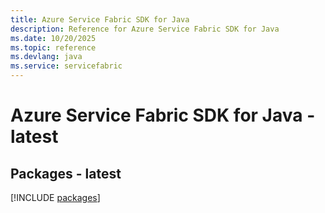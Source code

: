 ```yaml
---
title: Azure Service Fabric SDK for Java
description: Reference for Azure Service Fabric SDK for Java
ms.date: 10/20/2025
ms.topic: reference
ms.devlang: java
ms.service: servicefabric
---
```

# Azure Service Fabric SDK for Java - latest
## Packages - latest
[!INCLUDE [packages](service-fabric-index.md)]